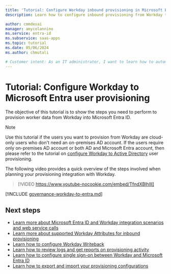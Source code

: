 ```yaml
---
title: 'Tutorial: Configure Workday inbound provisioning in Microsoft Entra ID'
description: Learn how to configure inbound provisioning from Workday to Microsoft Entra ID

author: cmmdesai
manager: amycolannino
ms.service: entra-id
ms.subservice: saas-apps
ms.topic: tutorial
ms.date: 05/06/2024
ms.author: chmutali

# Customer intent: As an IT administrator, I want to learn how to automatically provision and deprovision user accounts from Microsoft Entra ID to Workday to Microsoft Entra ID so that I can streamline the user management process and ensure that users have the appropriate access to Workday to Microsoft Entra ID.
---
```

# Tutorial: Configure Workday to Microsoft Entra user provisioning
The objective of this tutorial is to show the steps you need to perform to provision worker data from Workday into Microsoft Entra ID. 

>[!NOTE]
>Use this tutorial if the users you want to provision from Workday are cloud-only users who don't need an on-premises AD account. If the users require only on-premises AD account or both AD and Microsoft Entra account, then please refer to the tutorial on [configure Workday to Active Directory](workday-inbound-tutorial.md) user provisioning. 

The following video provides a quick overview of the steps involved when planning your provisioning integration with Workday. 

> [!VIDEO https://www.youtube-nocookie.com/embed/TfndXBlhlII]

[!INCLUDE [governance-workday-to-entra.md](~/includes/governance/governance-workday-to-entra.md)]

## Next steps

* [Learn more about Microsoft Entra ID and Workday integration scenarios and web service calls](~/identity/app-provisioning/workday-integration-reference.md)
* [Learn more about supported Workday Attributes for inbound provisioning](~/identity/app-provisioning/workday-attribute-reference.md)
* [Learn how to configure Workday Writeback](workday-writeback-tutorial.md)
* [Learn how to review logs and get reports on provisioning activity](~/identity/app-provisioning/check-status-user-account-provisioning.md)
* [Learn how to configure single sign-on between Workday and Microsoft Entra ID](workday-tutorial.md)
* [Learn how to export and import your provisioning configurations](~/identity/app-provisioning/export-import-provisioning-configuration.md)
